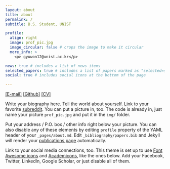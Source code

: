 ```yaml
---
layout: about
title: about
permalink: /
subtitle: B.S. Student, UNIST

profile:
  align: right
  image: prof_pic.jpg
  image_circular: false # crops the image to make it circular
  more_info: >
    <p> gyuwon12@unist.ac.kr</p>

news: true # includes a list of news items
selected_papers: true # includes a list of papers marked as "selected={true}"
social: true # includes social icons at the bottom of the page

---
```

<a href="mailto:gyuwon12@unist.ac.kr">[E-mail]</a> <a href="https://github.com/gyuwon12">[Github]</a> <a href="/assets/cv/gyuwonpark-cv.pdf" download>[CV]</a> 


Write your biography here. Tell the world about yourself. Link to your favorite [subreddit](http://reddit.com). You can put a picture in, too. The code is already in, just name your picture `prof_pic.jpg` and put it in the `img/` folder.

Put your address / P.O. box / other info right below your picture. You can also disable any of these elements by editing `profile` property of the YAML header of your `_pages/about.md`. Edit `_bibliography/papers.bib` and Jekyll will render your [publications page](/al-folio/publications/) automatically.

Link to your social media connections, too. This theme is set up to use [Font Awesome icons](https://fontawesome.com/) and [Academicons](https://jpswalsh.github.io/academicons/), like the ones below. Add your Facebook, Twitter, LinkedIn, Google Scholar, or just disable all of them.
